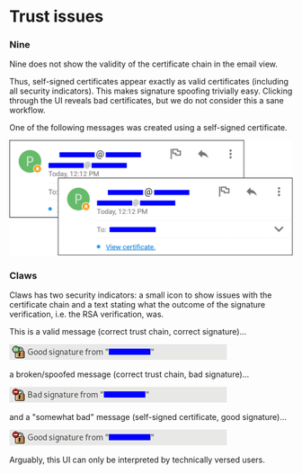 # Trust issues

### Nine

Nine does not show the validity of the certificate chain in the email view.

Thus, self-signed certificates appear exactly as valid certificates
(including all security indicators).
This makes signature spoofing trivially easy. Clicking through the UI reveals bad certificates, but we
do not consider this a sane workflow.

One of the following messages was created using a self-signed certificate.

![Comparison of the UI in case of a self-signed and valid message](nine.png)

### Claws

Claws has two security indicators: a small icon to show issues with the certificate chain and a text stating what the outcome of the signature verification, i.e. the RSA verification, was.

This is a valid message (correct trust chain, correct signature)...

![Claws showing a good signature](claws_0.png)

a broken/spoofed message (correct trust chain, bad signature)...

![Claws showing a bad signature](claws_1.png)

and a "somewhat bad" message (self-signed certificate, good signature)...

![Claws showing indicators for "bad" and indicators for "good"](claws_2.png)

Arguably, this UI can only be interpreted by technically versed users.
